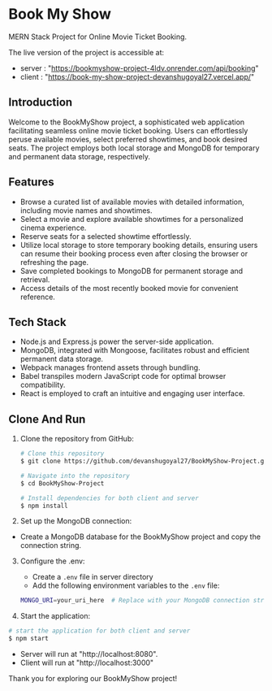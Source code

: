 # Book My Show

MERN Stack Project for Online Movie Ticket Booking.

The live version of the project is accessible at:

- server : "https://bookmyshow-project-4ldv.onrender.com/api/booking"
- client : "https://book-my-show-project-devanshugoyal27.vercel.app/"

## Introduction 
Welcome to the BookMyShow project, a sophisticated web application facilitating seamless online movie ticket booking. Users can effortlessly peruse available movies, select preferred showtimes, and book desired seats. The project employs both local storage and MongoDB for temporary and permanent data storage, respectively.

## Features 

- Browse a curated list of available movies with detailed information, including movie names and showtimes.
- Select a movie and explore available showtimes for a personalized cinema experience.
- Reserve seats for a selected showtime effortlessly.
- Utilize local storage to store temporary booking details, ensuring users can resume their booking process even after closing the browser or refreshing the page.
- Save completed bookings to MongoDB for permanent storage and retrieval.
- Access details of the most recently booked movie for convenient reference.

## Tech Stack 

- Node.js and Express.js power the server-side application.
- MongoDB, integrated with Mongoose, facilitates robust and efficient permanent data storage.
- Webpack manages frontend assets through bundling.
- Babel transpiles modern JavaScript code for optimal browser compatibility.
- React is employed to craft an intuitive and engaging user interface.

## Clone And Run

1. Clone the repository from GitHub:

   ```bash
   # Clone this repository
   $ git clone https://github.com/devanshugoyal27/BookMyShow-Project.git

   # Navigate into the repository
   $ cd BookMyShow-Project

   # Install dependencies for both client and server
   $ npm install
   
2. Set up the MongoDB connection:

- Create a MongoDB database for the BookMyShow project and copy the connection string.

3. Configure the .env:

   - Create a `.env` file in server directory
   - Add the following environment variables to the `.env` file:

   ```bash
   MONGO_URI=your_uri_here  # Replace with your MongoDB connection string
   ```
4. Start the application:

```bash
# start the application for both client and server
$ npm start  
```


- Server will run at "http://localhost:8080".
- Client will run at "http://localhost:3000"



Thank you for exploring our BookMyShow project!